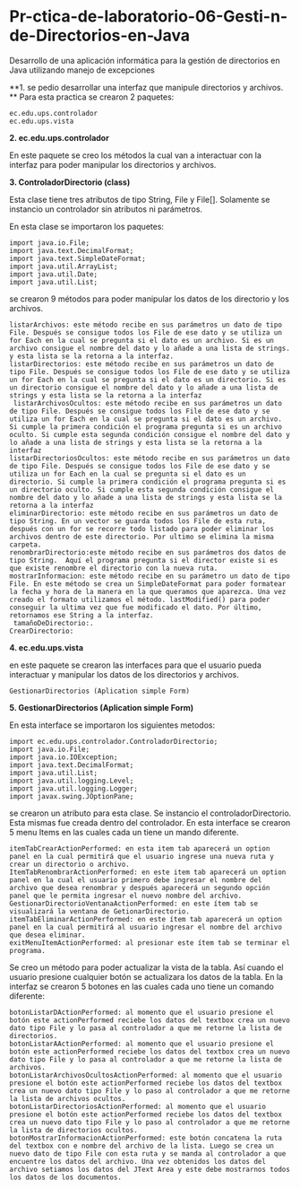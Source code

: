 # Pr-ctica-de-laboratorio-06-Gesti-n-de-Directorios-en-Java
Desarrollo de una aplicación informática para la gestión de directorios en Java utilizando manejo de excepciones

**1.	se pedio desarrollar una interfaz que manipule directorios y archivos. **
Para esta practica se crearon 2 paquetes:

	ec.edu.ups.controlador
	ec.edu.ups.vista
	
**2.	ec.edu.ups.controlador**

En este paquete se creo los métodos la cual van a interactuar con la interfaz para poder manipular los directorios y archivos.

**3.	ControladorDirectorio (class)**

Esta clase tiene tres atributos de tipo String, File y File[]. Solamente se instancio un controlador sin atributos ni parámetros. 

En esta clase se importaron los paquetes:

	import java.io.File;
	import java.text.DecimalFormat;
	import java.text.SimpleDateFormat;
	import java.util.ArrayList;
	import java.util.Date;
	import java.util.List;
se crearon 9 métodos para poder manipular los datos de los directorio y los archivos.

	listarArchivos: este método recibe en sus parámetros un dato de tipo File. Después se consigue todos los File de ese dato y se utiliza un for Each en la cual se pregunta si el dato es un archivo. Si es un archivo consigue el nombre del dato y lo añade a una lista de strings. y esta lista se la retorna a la interfaz. 
	listarDirectorios: este método recibe en sus parámetros un dato de tipo File. Después se consigue todos los File de ese dato y se utiliza un for Each en la cual se pregunta si el dato es un directorio. Si es un directorio consigue el nombre del dato y lo añade a una lista de strings y esta lista se la retorna a la interfaz
	 listarArchivosOcultos: este método recibe en sus parámetros un dato de tipo File. Después se consigue todos los File de ese dato y se utiliza un for Each en la cual se pregunta si el dato es un archivo. Si cumple la primera condición el programa pregunta si es un archivo oculto. Si cumple esta segunda condición consigue el nombre del dato y lo añade a una lista de strings y esta lista se la retorna a la interfaz
	listarDirectoriosOcultos: este método recibe en sus parámetros un dato de tipo File. Después se consigue todos los File de ese dato y se utiliza un for Each en la cual se pregunta si el dato es un directorio. Si cumple la primera condición el programa pregunta si es un directorio oculto. Si cumple esta segunda condición consigue el nombre del dato y lo añade a una lista de strings y esta lista se la retorna a la interfaz
	eliminarDirectorio: este método recibe en sus parámetros un dato de tipo String. En un vector se guarda todos los File de esta ruta, después con un for se recorre todo listado para poder eliminar los archivos dentro de este directorio. Por ultimo se elimina la misma carpeta. 
	renombrarDirectorio:este método recibe en sus parámetros dos datos de tipo String.  Aquí el programa pregunta si el director existe si es que existe renombre el directorio con la nueva ruta.
	mostrarInformacion: este método recibe en su parámetro un dato de tipo File. En este método se crea un SimpleDateFormat para poder formatear la fecha y hora de la manera en la que queramos que aparezca. Una vez creado el formato utilizamos el método. lastModified() para poder conseguir la ultima vez que fue modificado el dato. Por último, retornamos ese String a la interfaz. 
	 tamañoDeDirectorio:. 
	CrearDirectorio:
**4.	ec.edu.ups.vista**

en este paquete se crearon las interfaces para que el usuario pueda interactuar y manipular los datos de los directorios y archivos.

	GestionarDirectorios (Aplication simple Form)
	
**5.	GestionarDirectorios (Aplication simple Form)**

En esta interface se importaron los siguientes metodos: 

	import ec.edu.ups.controlador.ControladorDirectorio;
	import java.io.File;
	import java.io.IOException;
	import java.text.DecimalFormat;
	import java.util.List;
	import java.util.logging.Level;
	import java.util.logging.Logger;
	import javax.swing.JOptionPane;
	
se crearon un atributo para esta clase. Se  instancio el controladorDirectorio. Esta mismas fue creada dentro del controlador.
En esta interface se crearon 5 menu Items en las cuales cada un tiene un mando diferente. 

	itemTabCrearActionPerformed: en esta item tab aparecerá un option panel en la cual permitirá que el usuario ingrese una nueva ruta y crear un directorio o archivo. 
	ItemTabRenombrarActionPerformed: en este item tab aparecerá un option panel en la cual el usuario primero debe ingresar el nombre del archivo que desea renombrar y después aparecerá un segundo opción panel que le permita ingresar el nuevo nombre del archivo. 
	GestionarDirectorioVentanaActionPerformed: en este ítem tab se visualizará la ventana de GetionarDirectorio.
	itemTabEliminarActionPerformed: en este ítem tab aparecerá un option panel en la cual permitirá al usuario ingresar el nombre del archivo que desea eliminar.
	exitMenuItemActionPerformed: al presionar este ítem tab se terminar el programa.  
Se creo un método para poder actualizar la vista de la tabla. Así cuando el usuario presione cualquier botón se actualizara los datos de la tabla. 
En la interfaz se crearon 5 botones en las cuales cada uno tiene un comando diferente:

	botonListarDActionPerformed: al momento que el usuario presione el botón este actionPerformed reciebe los datos del textbox crea un nuevo dato tipo File y lo pasa al controlador a que me retorne la lista de directorios.
	botonListarAActionPerformed: al momento que el usuario presione el botón este actionPerformed reciebe los datos del textbox crea un nuevo dato tipo File y lo pasa al controlador a que me retorne la lista de archivos.
	botonListarArchivosOcultosActionPerformed: al momento que el usuario presione el botón este actionPerformed reciebe los datos del textbox crea un nuevo dato tipo File y lo paso al controlador a que me retorne la lista de archivos ocultos.
	botonListarDirectoriosActionPerformed: al momento que el usuario presione el botón este actionPerformed reciebe los datos del textbox crea un nuevo dato tipo File y lo paso al controlador a que me retorne la lista de directorios ocultos.
	botonMostrarInformacionActionPerformed: este botón concatena la ruta del textbox con e nombre del archivo de la lista. Luego se crea un nuevo dato de tipo File con esta ruta y se manda al controlador a que encuentre los datos del archivo. Una vez obtenidos los datos del archivo setiamos los datos del JText Area y este debe mostrarnos todos los datos de los documentos.  


